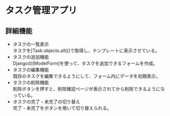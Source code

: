 # タスク管理アプリ
## 詳細機能
* タスクの一覧表示  
タスクを[Task.objects.all()]で取得し、テンプレートに表示させている。  
* タスクの追加機能  
Djangoの[ModelForm]を使って、タスクを追加できるフォームを作成。  
* タスクの編集機能  
既存のタスクを編集できるようにして、フォーム内にデータを初期表示。  
* タスクの削除機能  
削除ボタンを押すと、削除確認ページが表示されてから削除できるようになっている。  
* タスクの完了・未完了の切り替え  
完了・未完了をボタンを用いて切り替えられる。  


